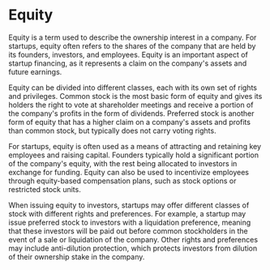 # Equity

Equity is a term used to describe the ownership interest in a company. For startups, equity often refers to the shares of the company that are held by its founders, investors, and employees. Equity is an important aspect of startup financing, as it represents a claim on the company's assets and future earnings.

Equity can be divided into different classes, each with its own set of rights and privileges. Common stock is the most basic form of equity and gives its holders the right to vote at shareholder meetings and receive a portion of the company's profits in the form of dividends. Preferred stock is another form of equity that has a higher claim on a company's assets and profits than common stock, but typically does not carry voting rights.

For startups, equity is often used as a means of attracting and retaining key employees and raising capital. Founders typically hold a significant portion of the company's equity, with the rest being allocated to investors in exchange for funding. Equity can also be used to incentivize employees through equity-based compensation plans, such as stock options or restricted stock units.

When issuing equity to investors, startups may offer different classes of stock with different rights and preferences. For example, a startup may issue preferred stock to investors with a liquidation preference, meaning that these investors will be paid out before common stockholders in the event of a sale or liquidation of the company. Other rights and preferences may include anti-dilution protection, which protects investors from dilution of their ownership stake in the company.
